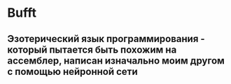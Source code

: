 # Bufft
## Эзотерический язык программирования - который пытается быть похожим на ассемблер, написан изначально моим другом с помощью нейронной сети
